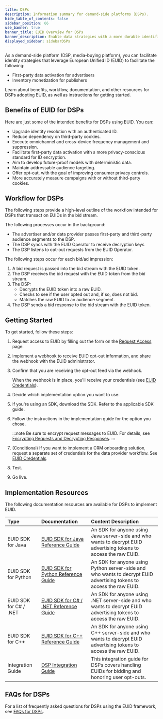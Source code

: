 ```yaml
---
title: DSPs
description: Information summary for demand-side platforms (DSPs).
hide_table_of_contents: false
sidebar_position: 06
use_banner: true
banner_title: EUID Overview for DSPs
banner_description: Enable data strategies with a more durable identifier.
displayed_sidebar: sidebarDSPs
---
```


As a demand-side platform (DSP, media-buying platform), you can facilitate identity strategies that leverage European Unified ID (EUID) to facilitate the following:

- First-party data activation for advertisers
- Inventory monetization for publishers

Learn about benefits, workflow, documentation, and other resources for DSPs adopting EUID, as well as instructions for getting started.

## Benefits of EUID for DSPs

Here are just some of the intended benefits for DSPs using EUID. You can:
- Upgrade identity resolution with an authenticated ID.
- Reduce dependency on third-party cookies.
- Execute omnichannel and cross-device frequency management and suppression.
- Facilitate first-party data activation with a more privacy-conscious standard for ID encryption.
- Aim to develop future-proof models with deterministic data.
- Maintain addressable audience targeting.
- Offer opt-out, with the goal of improving consumer privacy controls.
- More accurately measure campaigns with or without third-party cookies.

## Workflow for DSPs

The following steps provide a high-level outline of the workflow intended for DSPs that transact on EUIDs in the bid stream.

The following processes occur in the background:
- The advertiser and/or data provider passes first-party and third-party audience segments to the DSP.
- The DSP syncs with the EUID Operator to receive decryption keys.
- The DSP listens to opt-out requests from the EUID Operator.

The following steps occur for each bid/ad impression:

1. A bid request is passed into the bid stream with the EUID token.
2. The DSP receives the bid request with the EUID token from the bid stream.
3. The DSP:
   - Decrypts the EUID token into a raw EUID.
   - Checks to see if the user opted out and, if so, does not bid.
   - Matches the raw EUID to an audience segment. 
4. The DSP sends a bid response to the bid stream with the EUID token.

<!-- ![Buy-Side Workflow](images/UID2BuySIdeDSPWorkflow.jpg) -->

## Getting Started

To get started, follow these steps:

1. Request access to EUID by filling out the form on the [Request Access](/request-access) page.
2. Implement a webhook to receive EUID opt-out information, and share the webhook with the EUID administrator.
3. Confirm that you are receiving the opt-out feed via the webhook.

    When the webhook is in place, you'll receive your credentials (see [EUID Credentials](../getting-started/gs-credentials.md)).
4. Decide which implementation option you want to use.
5. If you're using an SDK, download the SDK. Refer to the applicable SDK guide.
6. Follow the instructions in the implementation guide for the option you chose.

   :::note
   Be sure to encrypt request messages to EUID. For details, see [Encrypting Requests and Decrypting Responses](../getting-started/gs-encryption-decryption.md).
   :::
7. (Conditional) If you want to implement a CRM onboarding solution, request a separate set of credentials for the data provider workflow. See [EUID Credentials](../getting-started/gs-credentials.md).
8. Test.
9. Go live.

## Implementation Resources

The following documentation resources are available for DSPs to implement EUID.

| Type| Documentation | Content Description |
| :--- | :--- | :--- |
|EUID SDK for Java | [EUID SDK for Java Reference Guide](../sdks/euid-sdk-ref-java.md) | An SDK for anyone using Java server-side and who wants to decrypt EUID advertising tokens to access the raw EUID.|
|EUID SDK for Python | [EUID SDK for Python Reference Guide](../sdks/euid-sdk-ref-python.md) | An SDK for anyone using Python server-side and who wants to decrypt EUID advertising tokens to access the raw EUID.|
|EUID SDK for C# / .NET | [EUID SDK for C# / .NET Reference Guide](../sdks/euid-sdk-ref-csharp-dotnet.md) | An SDK for anyone using .NET server-side and who wants to decrypt EUID advertising tokens to access the raw EUID.|
|EUID SDK for C++ | [EUID SDK for C++ Reference Guide](../sdks/euid-sdk-ref-cplusplus.md) | An SDK for anyone using C++ server-side and who wants to decrypt EUID advertising tokens to access the raw EUID.|
| Integration Guide | [DSP Integration Guide](../guides/dsp-guide.md) | This integration guide for DSPs covers handling EUIDs for bidding and honoring user opt-outs. |

<!-- ## Integration Requirements

To integrate with EUID to receive EUIDs from brands (as first-party data) and data providers (as third-party data) and leverage them to inform bidding on EUIDs in the bid stream, the buy-side participants must meet the following requirements:

- Accept data in the form of EUIDs
- Bid on data in the form of EUIDs
- Build a webhook for honoring opt-out requests
- Sync encryption keys daily with the EUID Administrator

For details, see [DSP Integration Guide](../guides/dsp-guide.md).

Optionally, if DSPs want to generate EUIDs themselves from personal data, they can also follow the [Third-Party Data Provider Workflow](overview-data-providers.md#workflow-for-data-providers). -->

## FAQs for DSPs

For a list of frequently asked questions for DSPs using the EUID framework, see [FAQs for DSPs](../getting-started/gs-faqs.md#faqs-for-dsps).
